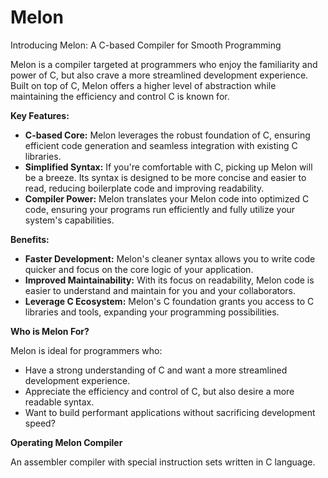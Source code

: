 # Melon
Introducing Melon: A C-based Compiler for Smooth Programming

Melon is a compiler targeted at programmers who enjoy the familiarity and power of C, but also crave a more streamlined development experience. Built on top of C, Melon offers a higher level of abstraction while maintaining the efficiency and control C is known for.

**Key Features:**

* **C-based Core:** Melon leverages the robust foundation of C, ensuring efficient code generation and seamless integration with existing C libraries.
* **Simplified Syntax:** If you're comfortable with C, picking up Melon will be a breeze. Its syntax is designed to be more concise and easier to read, reducing boilerplate code and improving readability.
* **Compiler Power:** Melon translates your Melon code into optimized C code, ensuring your programs run efficiently and fully utilize your system's capabilities.

**Benefits:**

* **Faster Development:** Melon's cleaner syntax allows you to write code quicker and focus on the core logic of your application.
* **Improved Maintainability:** With its focus on readability, Melon code is easier to understand and maintain for you and your collaborators.
* **Leverage C Ecosystem:** Melon's C foundation grants you access to C libraries and tools, expanding your programming possibilities.

**Who is Melon For?**

Melon is ideal for programmers who:

* Have a strong understanding of C and want a more streamlined development experience.
* Appreciate the efficiency and control of C, but also desire a more readable syntax.
* Want to build performant applications without sacrificing development speed?

**Operating Melon Compiler**

An assembler compiler with special instruction sets written in C language.

